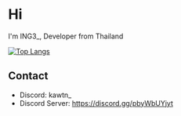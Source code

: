 # Hi

I'm ING3_, Developer from Thailand

[![Top Langs](https://github-readme-stats.vercel.app/api/top-langs/?username=KTNG-3&layout=compact&theme=tokyonight)](https://github.com/KTNG-3)

## Contact

- Discord: kawtn_
- Discord Server: https://discord.gg/pbyWbUYjyt
